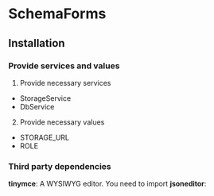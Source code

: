 # SchemaForms

## Installation

### Provide services and values

1. Provide necessary services
  - StorageService
  - DbService
2. Provide necessary values
  - STORAGE_URL
  - ROLE

### Third party dependencies

__tinymce__: A WYSIWYG editor. You need to import 
__jsoneditor__: 
